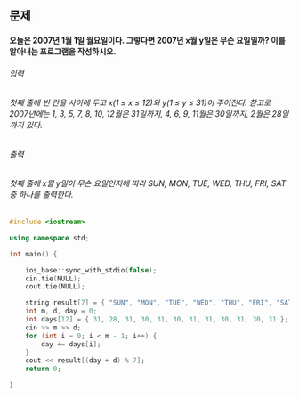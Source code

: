 ## 문제
#### 오늘은 2007년 1월 1일 월요일이다. 그렇다면 2007년 x월 y일은 무슨 요일일까? 이를 알아내는 프로그램을 작성하시오.

###### 입력
###### 첫째 줄에 빈 칸을 사이에 두고 x(1 ≤ x ≤ 12)와 y(1 ≤ y ≤ 31)이 주어진다. 참고로 2007년에는 1, 3, 5, 7, 8, 10, 12월은 31일까지, 4, 6, 9, 11월은 30일까지, 2월은 28일까지 있다.

###### 출력
###### 첫째 줄에 x월 y일이 무슨 요일인지에 따라 SUN, MON, TUE, WED, THU, FRI, SAT중 하나를 출력한다.
```c++
#include <iostream>

using namespace std;

int main() {

	ios_base::sync_with_stdio(false);
	cin.tie(NULL);
	cout.tie(NULL);

	string result[7] = { "SUN", "MON", "TUE", "WED", "THU", "FRI", "SAT"};
	int m, d, day = 0;
	int days[12] = { 31, 28, 31, 30, 31, 30, 31, 31, 30, 31, 30, 31 };
	cin >> m >> d;
	for (int i = 0; i < m - 1; i++) {
		day += days[i];
	}
	cout << result[(day + d) % 7];
	return 0;

}
```
